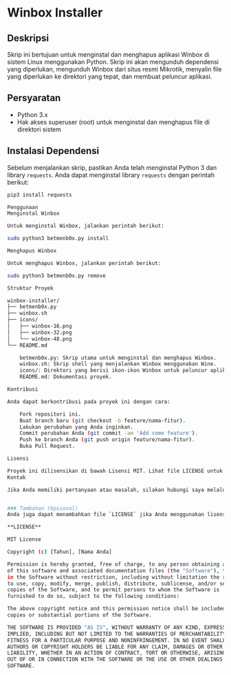 # Winbox Installer

## Deskripsi
Skrip ini bertujuan untuk menginstal dan menghapus aplikasi Winbox di sistem Linux menggunakan Python. Skrip ini akan mengunduh dependensi yang diperlukan, mengunduh Winbox dari situs resmi Mikrotik, menyalin file yang diperlukan ke direktori yang tepat, dan membuat peluncur aplikasi.

## Persyaratan
- Python 3.x
- Hak akses superuser (root) untuk menginstal dan menghapus file di direktori sistem

## Instalasi Dependensi
Sebelum menjalankan skrip, pastikan Anda telah menginstal Python 3 dan library `requests`. Anda dapat menginstal library `requests` dengan perintah berikut:

```bash
pip3 install requests

Penggunaan
Menginstal Winbox

Untuk menginstal Winbox, jalankan perintah berikut:

sudo python3 betmenb0x.py install

Menghapus Winbox

Untuk menghapus Winbox, jalankan perintah berikut:

sudo python3 betmenb0x.py remove

Struktur Proyek

winbox-installer/
├── betmenb0x.py
├── winbox.sh
├── icons/
│   ├── winbox-16.png
│   ├── winbox-32.png
│   └── winbox-48.png
└── README.md

    betmenb0x.py: Skrip utama untuk menginstal dan menghapus Winbox.
    winbox.sh: Skrip shell yang menjalankan Winbox menggunakan Wine.
    icons/: Direktori yang berisi ikon-ikon Winbox untuk peluncur aplikasi.
    README.md: Dokumentasi proyek.

Kontribusi

Anda dapat berkontribusi pada proyek ini dengan cara:

    Fork repositori ini.
    Buat branch baru (git checkout -b feature/nama-fitur).
    Lakukan perubahan yang Anda inginkan.
    Commit perubahan Anda (git commit -am 'Add some feature').
    Push ke branch Anda (git push origin feature/nama-fitur).
    Buka Pull Request.

Lisensi

Proyek ini dilisensikan di bawah Lisensi MIT. Lihat file LICENSE untuk detail lebih lanjut.
Kontak

Jika Anda memiliki pertanyaan atau masalah, silakan hubungi saya melalui email: [email@example.com] atau buka isu di repositori ini.


### Tambahan (Opsional)
Anda juga dapat menambahkan file `LICENSE` jika Anda menggunakan lisensi MIT atau lisensi lainnya. Berikut adalah contoh file `LICENSE` untuk lisensi MIT:

**LICENSE**

MIT License

Copyright (c) [Tahun], [Nama Anda]

Permission is hereby granted, free of charge, to any person obtaining a copy
of this software and associated documentation files (the "Software"), to deal
in the Software without restriction, including without limitation the rights
to use, copy, modify, merge, publish, distribute, sublicense, and/or sell
copies of the Software, and to permit persons to whom the Software is
furnished to do so, subject to the following conditions:

The above copyright notice and this permission notice shall be included in all
copies or substantial portions of the Software.

THE SOFTWARE IS PROVIDED "AS IS", WITHOUT WARRANTY OF ANY KIND, EXPRESS OR
IMPLIED, INCLUDING BUT NOT LIMITED TO THE WARRANTIES OF MERCHANTABILITY,
FITNESS FOR A PARTICULAR PURPOSE AND NONINFRINGEMENT. IN NO EVENT SHALL THE
AUTHORS OR COPYRIGHT HOLDERS BE LIABLE FOR ANY CLAIM, DAMAGES OR OTHER
LIABILITY, WHETHER IN AN ACTION OF CONTRACT, TORT OR OTHERWISE, ARISING FROM,
OUT OF OR IN CONNECTION WITH THE SOFTWARE OR THE USE OR OTHER DEALINGS IN THE
SOFTWARE.
